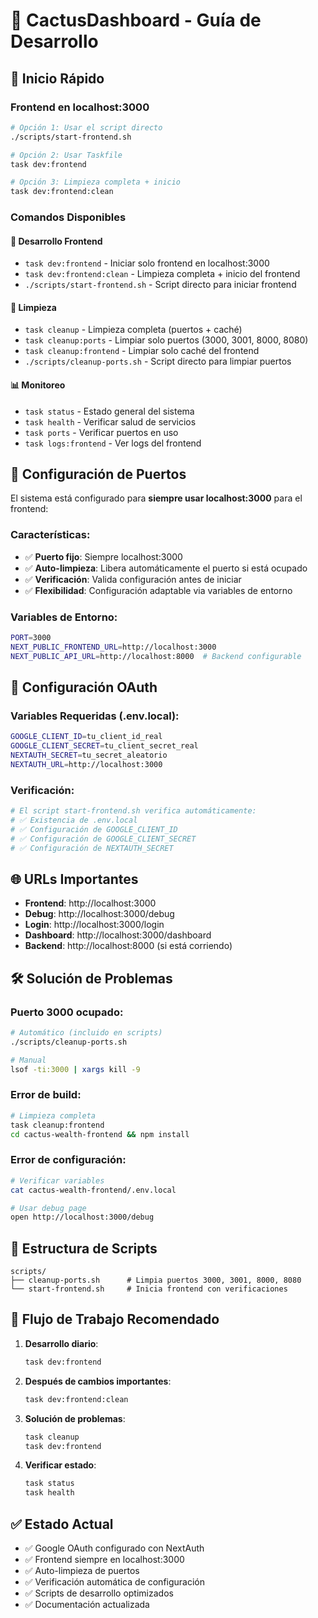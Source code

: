 # 🌵 CactusDashboard - Guía de Desarrollo

## 🚀 Inicio Rápido

### Frontend en localhost:3000

```bash
# Opción 1: Usar el script directo
./scripts/start-frontend.sh

# Opción 2: Usar Taskfile
task dev:frontend

# Opción 3: Limpieza completa + inicio
task dev:frontend:clean
```

### Comandos Disponibles

#### 🎯 Desarrollo Frontend
- `task dev:frontend` - Iniciar solo frontend en localhost:3000
- `task dev:frontend:clean` - Limpieza completa + inicio del frontend
- `./scripts/start-frontend.sh` - Script directo para iniciar frontend

#### 🧹 Limpieza
- `task cleanup` - Limpieza completa (puertos + caché)
- `task cleanup:ports` - Limpiar solo puertos (3000, 3001, 8000, 8080)
- `task cleanup:frontend` - Limpiar solo caché del frontend
- `./scripts/cleanup-ports.sh` - Script directo para limpiar puertos

#### 📊 Monitoreo
- `task status` - Estado general del sistema
- `task health` - Verificar salud de servicios
- `task ports` - Verificar puertos en uso
- `task logs:frontend` - Ver logs del frontend

## 🔧 Configuración de Puertos

El sistema está configurado para **siempre usar localhost:3000** para el frontend:

### Características:
- ✅ **Puerto fijo**: Siempre localhost:3000
- ✅ **Auto-limpieza**: Libera automáticamente el puerto si está ocupado
- ✅ **Verificación**: Valida configuración antes de iniciar
- ✅ **Flexibilidad**: Configuración adaptable via variables de entorno

### Variables de Entorno:
```bash
PORT=3000
NEXT_PUBLIC_FRONTEND_URL=http://localhost:3000
NEXT_PUBLIC_API_URL=http://localhost:8000  # Backend configurable
```

## 🔐 Configuración OAuth

### Variables Requeridas (.env.local):
```bash
GOOGLE_CLIENT_ID=tu_client_id_real
GOOGLE_CLIENT_SECRET=tu_client_secret_real
NEXTAUTH_SECRET=tu_secret_aleatorio
NEXTAUTH_URL=http://localhost:3000
```

### Verificación:
```bash
# El script start-frontend.sh verifica automáticamente:
# ✅ Existencia de .env.local
# ✅ Configuración de GOOGLE_CLIENT_ID
# ✅ Configuración de GOOGLE_CLIENT_SECRET  
# ✅ Configuración de NEXTAUTH_SECRET
```

## 🌐 URLs Importantes

- **Frontend**: http://localhost:3000
- **Debug**: http://localhost:3000/debug
- **Login**: http://localhost:3000/login
- **Dashboard**: http://localhost:3000/dashboard
- **Backend**: http://localhost:8000 (si está corriendo)

## 🛠️ Solución de Problemas

### Puerto 3000 ocupado:
```bash
# Automático (incluido en scripts)
./scripts/cleanup-ports.sh

# Manual
lsof -ti:3000 | xargs kill -9
```

### Error de build:
```bash
# Limpieza completa
task cleanup:frontend
cd cactus-wealth-frontend && npm install
```

### Error de configuración:
```bash
# Verificar variables
cat cactus-wealth-frontend/.env.local

# Usar debug page
open http://localhost:3000/debug
```

## 📁 Estructura de Scripts

```
scripts/
├── cleanup-ports.sh      # Limpia puertos 3000, 3001, 8000, 8080
└── start-frontend.sh     # Inicia frontend con verificaciones
```

## 🎯 Flujo de Trabajo Recomendado

1. **Desarrollo diario**:
   ```bash
   task dev:frontend
   ```

2. **Después de cambios importantes**:
   ```bash
   task dev:frontend:clean
   ```

3. **Solución de problemas**:
   ```bash
   task cleanup
   task dev:frontend
   ```

4. **Verificar estado**:
   ```bash
   task status
   task health
   ```

## ✅ Estado Actual

- ✅ Google OAuth configurado con NextAuth
- ✅ Frontend siempre en localhost:3000
- ✅ Auto-limpieza de puertos
- ✅ Verificación automática de configuración
- ✅ Scripts de desarrollo optimizados
- ✅ Documentación actualizada